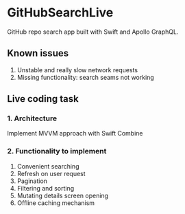 # GitHubSearchLive

GitHub repo search app built with Swift and Apollo GraphQL.

## Known issues

1. Unstable and really slow network requests
2. Missing functionality: search seams not working

## Live coding task

### 1. Architecture

Implement MVVM approach with Swift Combine

### 2. Functionality to implement

1. Convenient searching
2. Refresh on user request
3. Pagination
4. Filtering and sorting
5. Mutating details screen opening
6. Offline caching mechanism

